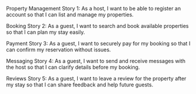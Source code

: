 Property Management
Story 1: As a host, I want to be able to register an account so that I can list and manage my properties.

Booking
Story 2: As a guest, I want to search and book available properties so that I can plan my stay easily.

Payment
Story 3: As a guest, I want to securely pay for my booking so that I can confirm my reservation without issues.

Messaging
Story 4: As a guest, I want to send and receive messages with the host so that I can clarify details before my booking.

Reviews
Story 5: As a guest, I want to leave a review for the property after my stay so that I can share feedback and help future guests.
